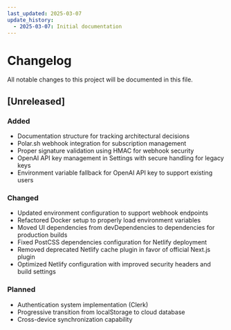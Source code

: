 ```yaml
---
last_updated: 2025-03-07
update_history:
  - 2025-03-07: Initial documentation
---
```


# Changelog

All notable changes to this project will be documented in this file.

## [Unreleased]

### Added

* Documentation structure for tracking architectural decisions
* Polar.sh webhook integration for subscription management
* Proper signature validation using HMAC for webhook security
* OpenAI API key management in Settings with secure handling for legacy keys
* Environment variable fallback for OpenAI API key to support existing users

### Changed

* Updated environment configuration to support webhook endpoints
* Refactored Docker setup to properly load environment variables
* Moved UI dependencies from devDependencies to dependencies for production builds
* Fixed PostCSS dependencies configuration for Netlify deployment
* Removed deprecated Netlify cache plugin in favor of official Next.js plugin
* Optimized Netlify configuration with improved security headers and build settings

### Planned

* Authentication system implementation (Clerk)
* Progressive transition from localStorage to cloud database
* Cross-device synchronization capability

